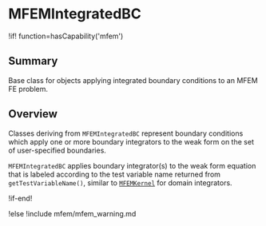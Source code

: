 # MFEMIntegratedBC

!if! function=hasCapability('mfem')

## Summary

Base class for objects applying integrated boundary conditions to an MFEM FE problem.

## Overview

Classes deriving from `MFEMIntegratedBC` represent boundary conditions which apply one or more
boundary integrators to the weak form on the set of user-specified boundaries.

`MFEMIntegratedBC` applies boundary integrator(s) to the weak form equation that is labeled
according to the test variable name returned from `getTestVariableName()`, similar to
[`MFEMKernel`](source/mfem/kernels/MFEMKernel.md) for domain integrators.

!if-end!

!else
!include mfem/mfem_warning.md
